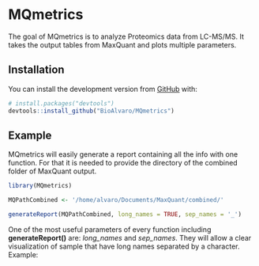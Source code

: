 
<!-- README.md is generated from README.Rmd. Please edit that file -->

# MQmetrics

<!-- badges: start -->

<!-- badges: end -->

The goal of MQmetrics is to analyze Proteomics data from LC-MS/MS. It
takes the output tables from MaxQuant and plots multiple parameters.

## Installation

You can install the development version from
[GitHub](https://github.com/) with:

``` r
# install.packages("devtools")
devtools::install_github("BioAlvaro/MQmetrics")
```

## Example

MQmetrics will easily generate a report containing all the info with one
function. For that it is needed to provide the directory of the combined
folder of MaxQuant output.

``` r
library(MQmetrics)

MQPathCombined <- '/home/alvaro/Documents/MaxQuant/combined/'

generateReport(MQPathCombined, long_names = TRUE, sep_names = '_')
```

One of the most useful parameters of every function including
**generateReport()** are: *long\_names* and *sep\_names*. They will
allow a clear visualization of sample that have long names separated by
a character. Example:

